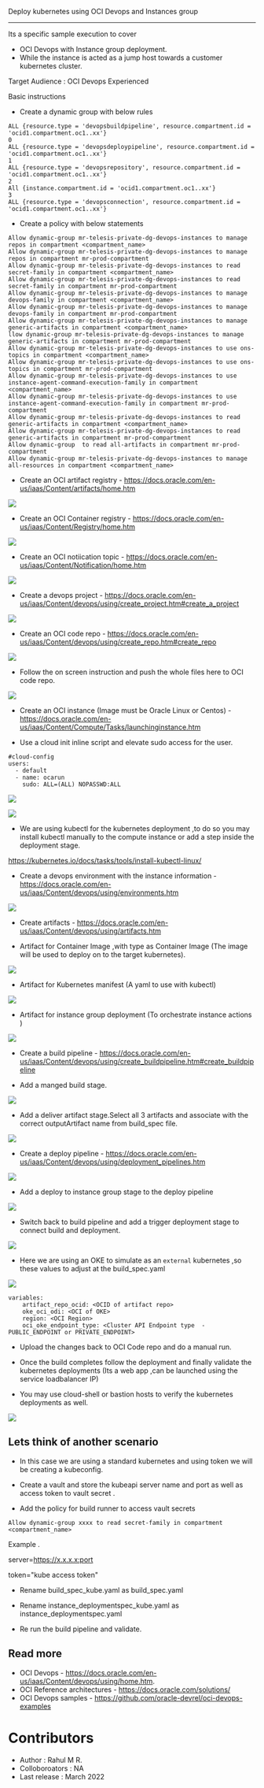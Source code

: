 Deploy kubernetes using OCI Devops and Instances group

----------

Its a specific sample execution to cover 

- OCI Devops with Instance group deployment.
- While the instance is acted as a jump host towards a customer kubernetes cluster.


Target Audience : OCI Devops Experienced

Basic instructions 

- Create a dynamic group with below rules 

```
ALL {resource.type = 'devopsbuildpipeline', resource.compartment.id = 'ocid1.compartment.oc1..xx'}	
0
ALL {resource.type = 'devopsdeploypipeline', resource.compartment.id = 'ocid1.compartment.oc1..xx'}	
1
ALL {resource.type = 'devopsrepository', resource.compartment.id = 'ocid1.compartment.oc1..xx'}	
2
All {instance.compartment.id = 'ocid1.compartment.oc1..xx'}	
3
ALL {resource.type = 'devopsconnection', resource.compartment.id = 'ocid1.compartment.oc1..xx'}
```

- Create a policy with below statements 


```
Allow dynamic-group mr-telesis-private-dg-devops-instances to manage repos in compartment <compartment_name>
Allow dynamic-group mr-telesis-private-dg-devops-instances to manage repos in compartment mr-prod-compartment
Allow dynamic-group mr-telesis-private-dg-devops-instances to read secret-family in compartment <compartment_name>
Allow dynamic-group mr-telesis-private-dg-devops-instances to read secret-family in compartment mr-prod-compartment
Allow dynamic-group mr-telesis-private-dg-devops-instances to manage devops-family in compartment <compartment_name>
Allow dynamic-group mr-telesis-private-dg-devops-instances to manage devops-family in compartment mr-prod-compartment
Allow dynamic-group mr-telesis-private-dg-devops-instances to manage generic-artifacts in compartment <compartment_name>
llow dynamic-group mr-telesis-private-dg-devops-instances to manage generic-artifacts in compartment mr-prod-compartment
Allow dynamic-group mr-telesis-private-dg-devops-instances to use ons-topics in compartment <compartment_name>
Allow dynamic-group mr-telesis-private-dg-devops-instances to use ons-topics in compartment mr-prod-compartment
Allow dynamic-group mr-telesis-private-dg-devops-instances to use instance-agent-command-execution-family in compartment <compartment_name>
Allow dynamic-group mr-telesis-private-dg-devops-instances to use instance-agent-command-execution-family in compartment mr-prod-compartment
Allow dynamic-group mr-telesis-private-dg-devops-instances to read generic-artifacts in compartment <compartment_name>
Allow dynamic-group mr-telesis-private-dg-devops-instances to read generic-artifacts in compartment mr-prod-compartment
Allow dynamic-group  to read all-artifacts in compartment mr-prod-compartment
Allow dynamic-group mr-telesis-private-dg-devops-instances to manage all-resources in compartment <compartment_name>

```

- Create an OCI artifact registry - https://docs.oracle.com/en-us/iaas/Content/artifacts/home.htm

![](images/oci_artifact_repo.png)

- Create an OCI Container registry - https://docs.oracle.com/en-us/iaas/Content/Registry/home.htm


![](images/oci_container_repo.png)


- Create an OCI notiication topic - https://docs.oracle.com/en-us/iaas/Content/Notification/home.htm

![](images/oci_topic.png)


- Create a devops project - https://docs.oracle.com/en-us/iaas/Content/devops/using/create_project.htm#create_a_project 

![](images/oci_project.png)


- Create an OCI code repo - https://docs.oracle.com/en-us/iaas/Content/devops/using/create_repo.htm#create_repo 


![](images/oci_coderepo.png)

- Follow the on screen  instruction and push the whole files here to OCI code repo.


![](images/oci_coderepo_2.png)


- Create an OCI instance (Image must be Oracle Linux or Centos) - https://docs.oracle.com/en-us/iaas/Content/Compute/Tasks/launchinginstance.htm

- Use a cloud init inline script and elevate sudo access for the user.



```
#cloud-config
users:
  - default
  - name: ocarun
    sudo: ALL=(ALL) NOPASSWD:ALL
```

![](images/oci_instances_2.png)

![](images/oci_instances.png)

- We are using kubectl for the kubernetes deployment ,to do so you may install kubectl manually to the compute instance or add a step inside the deployment stage.

https://kubernetes.io/docs/tasks/tools/install-kubectl-linux/ 

- Create a devops environment with the instance information - https://docs.oracle.com/en-us/iaas/Content/devops/using/environments.htm

![](images/oci_env.png)

- Create artifacts - https://docs.oracle.com/en-us/iaas/Content/devops/using/artifacts.htm

- Artifact for Container Image ,with type as Container Image (The image will be used to deploy on to the target kubernetes).

![](images/oci_artifact_1.png)

- Artifact for Kubernetes manifest (A yaml to use with kubectl)

![](images/oci_artifact_2.png)

- Artifact for instance group deployment (To orchestrate instance actions )

![](images/oci_artifact_2.png)

- Create a build pipeline - https://docs.oracle.com/en-us/iaas/Content/devops/using/create_buildpipeline.htm#create_buildpipeline 


- Add  a manged build stage. 

![](images/oci_build_1.png)

- Add a deliver artifact stage.Select all 3 artifacts and associate with the correct outputArtifact name from build_spec file.

![](images/oci_build_1.png)

- Create a deploy pipeline - https://docs.oracle.com/en-us/iaas/Content/devops/using/deployment_pipelines.htm 


![](images/oci_deploy_1.png)

- Add a deploy to instance group stage to the deploy pipeline

![](images/oci_deploy_1.png)

- Switch back to build pipeline and add a trigger deployment stage to connect build and deployment.

![](images/oci_deploy_1.png)


- Here we are using an OKE to simulate as an `external` kubernetes ,so these values to adjust at the build_spec.yaml

![](images/oci_build_spec.png)


```
variables:
    artifact_repo_ocid: <OCID of artifact repo>
    oke_oci_odi: <OCI of OKE>
    region: <OCI Region>
    oci_oke_endpoint_type: <Cluster API Endpoint type  - PUBLIC_ENDPOINT or PRIVATE_ENDPOINT>
```

- Upload the changes back to OCI Code repo and do a manual run.

- Once the build completes follow the deployment and finally validate the kubernetes deployments (Its a web app ,can be launched using the service loadbalancer IP)

- You may use cloud-shell or bastion hosts to verify the kubernetes deployments as well.


![](images/build_done.png)


Lets think of another scenario
-----

- In this case we are using a standard kubernetes and using token we will be creating a kubeconfig.

- Create a vault and store the kubeapi server name and port as well as access token to vault secret .

- Add the policy for build runner to access vault secrets 

```
Allow dynamic-group xxxx to read secret-family in compartment <compartment_name>
```

Example .

server=https://x.x.x.x:port

token="kube access token"

- Rename  build_spec_kube.yaml as build_spec.yaml

- Rename instance_deploymentspec_kube.yaml as instance_deploymentspec.yaml

- Re run the build pipeline and validate.





Read more 
----

- OCI Devops - https://docs.oracle.com/en-us/iaas/Content/devops/using/home.htm.
- OCI Reference architectures  -  https://docs.oracle.com/solutions/
- OCI Devops samples - https://github.com/oracle-devrel/oci-devops-examples 



Contributors 
===========

- Author : Rahul M R.
- Colloboroators : NA
- Last release : March 2022